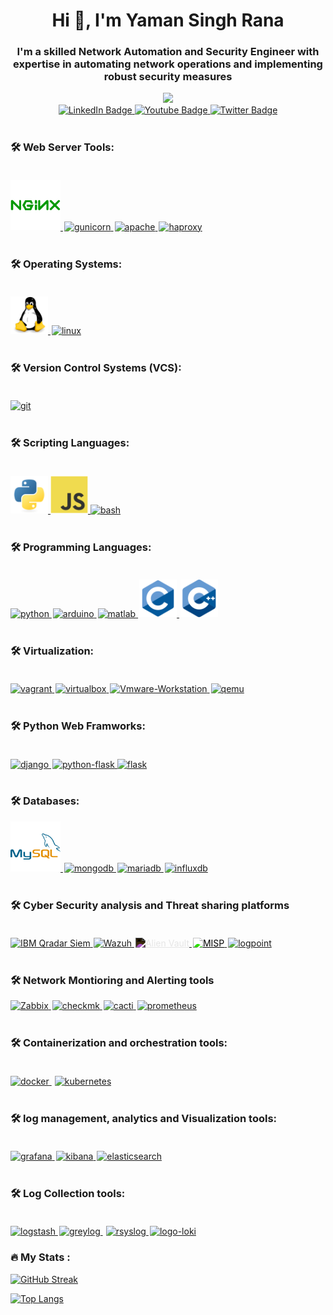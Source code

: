   <div id="header" align="center">
    <h1 align="center">Hi 👋, I'm Yaman Singh Rana</h1>
    <h3 align="center">I'm a skilled Network Automation and Security Engineer with expertise in automating network operations and implementing robust security measures</h3>
    <img src="https://media.giphy.com/media/M9gbBd9nbDrOTu1Mqx/giphy.gif" width="100"/>
  </div>
  <div id="badges" align="center">
    <a href="https://www.linkedin.com/in/yaman-singh-rana-57913254/">
      <img src="https://img.shields.io/badge/LinkedIn-blue?style=for-the-badge&logo=linkedin&logoColor=white" alt="LinkedIn Badge"/>
    </a>
    <a href="https://youtube.com/@docdon">
      <img src="https://img.shields.io/badge/YouTube-red?style=for-the-badge&logo=youtube&logoColor=white" alt="Youtube Badge"/>
    </a>
    <a href="https://twitter.com/ersyaman">
      <img src="https://img.shields.io/badge/Twitter-blue?style=for-the-badge&logo=twitter&logoColor=white" alt="Twitter Badge"/>
    </a>
  </div>
  <div id="badges" align="center">
     <a href="https://github.com/yamangit">
      <img src="https://komarev.com/ghpvc/?username=your-github-username&style=flat-square&color=blue" alt=""/>
    </a>
  </div>

  

### 🛠️ Web Server Tools: <br><br>
<div>
    <a href="https://www.nginx.com" target="_blank" rel="noreferrer" style="margin-right: 2px;"> 
        <img src="https://raw.githubusercontent.com/devicons/devicon/master/icons/nginx/nginx-original.svg" alt="nginx" width="80" height="80"/> 
    </a> 
    <a href="https://gunicorn.org/" target="_blank" rel="noreferrer" style="margin-right: 2px;"> 
        <img src="https://cdn.icon-icons.com/icons2/2699/PNG/512/gunicorn_logo_icon_170045.png" alt="gunicorn" width="150" height="80"/> 
    </a>
    <a href="https://httpd.apache.org/" target="_blank" rel="noreferrer" style="margin-right: 2px;"> 
        <img src="https://cdn.icon-icons.com/icons2/2415/PNG/512/apache_original_wordmark_logo_icon_146643.png" alt="apache" width="80" height="80"/> 
    </a>
    <a href="https://www.haproxy.org/" target="_blank" rel="noreferrer" style="margin-right: 2px;"> 
        <img src="https://cdn.icon-icons.com/icons2/2699/PNG/512/haproxy_logo_icon_168133.png" alt="haproxy" width="160" height="80"/> 
    </a>
    
</div>
<br>

### 🛠️ Operating Systems: <br><br>
<div>
    <a href="https://www.linux.org/" target="_blank" rel="noreferrer" style="margin-right: 2px;"> 
        <img src="https://raw.githubusercontent.com/devicons/devicon/master/icons/linux/linux-original.svg" alt="linux" width="60" height="60"/> 
    </a>
    <a href="https://www.microsoft.com/en-us/windows" target="_blank" rel="noreferrer" style="margin-right: 2px;"> 
        <img src="https://cdn.icon-icons.com/icons2/836/PNG/512/Windows_Phone_icon-icons.com_66782.png" alt="linux" width="60" height="60"/> 
    </a>
</div>
<br>

### 🛠️ Version Control Systems (VCS): <br><br>
<div>
    <a href="https://git-scm.com/" target="_blank" rel="noreferrer" style="margin-right: 2px;"> 
        <img src="https://www.vectorlogo.zone/logos/git-scm/git-scm-icon.svg" alt="git" width="60" height="60"/> 
    </a> 
</div>
<br>

### 🛠️ Scripting Languages: <br><br>
 <div>
    <a href="https://www.python.org" target="_blank" rel="noreferrer"> 
        <img src="https://raw.githubusercontent.com/devicons/devicon/master/icons/python/python-original.svg" alt="python" width="60" height="60"/> 
    </a>
    <a href="https://developer.mozilla.org/en-US/docs/Web/JavaScript" target="_blank" rel="noreferrer"> 
        <img src="https://raw.githubusercontent.com/devicons/devicon/master/icons/javascript/javascript-original.svg" alt="javascript" width="60" height="60"/> 
    </a>
    <a href="https://www.gnu.org/software/bash/" target="_blank" rel="noreferrer"> 
        <img src="https://www.vectorlogo.zone/logos/gnu_bash/gnu_bash-icon.svg" alt="bash" width="60" height="60"/>
      </a> 
 </div>
 <br>

### 🛠️ Programming Languages: <br><br>
<div>
    <a href="https://www.python.org" target="_blank" rel="noreferrer" style="margin-right: 2px;"> 
        <img src="https://cdn.icon-icons.com/icons2/1508/PNG/512/python_104451.png" alt="python" width="60" height="60"/> 
    </a> 
    <a href="https://www.arduino.cc/" target="_blank" rel="noreferrer" style="margin-right: 2px;"> 
        <img src="https://cdn.worldvectorlogo.com/logos/arduino-1.svg" alt="arduino" width="60" height="60"/> 
    </a> 
    <a href="https://www.mathworks.com/" target="_blank" rel="noreferrer" style="margin-right: 2px;"> 
        <img src="https://upload.wikimedia.org/wikipedia/commons/2/21/Matlab_Logo.png" alt="matlab" width="60" height="60"/> 
    </a>
    <a href="https://www.cprogramming.com/" target="_blank" rel="noreferrer" style="margin-right: 2px;"> 
        <img src="https://raw.githubusercontent.com/devicons/devicon/master/icons/c/c-original.svg" alt="c" width="60" height="60"/>
    </a>
    <a href="https://www.w3schools.com/cpp/" target="_blank" rel="noreferrer" style="margin-right: 2px;"> 
        <img src="https://raw.githubusercontent.com/devicons/devicon/master/icons/cplusplus/cplusplus-original.svg" alt="cplusplus" width="60" height="60"/> 
    </a>
</div>
<br>

### 🛠️ Virtualization: <br><br>
<div>
    <a href="https://www.vagrantup.com/" target="_blank" rel="noreferrer" style="margin-right: 2px;"> 
        <img src="https://www.vectorlogo.zone/logos/vagrantup/vagrantup-official.svg" alt="vagrant" width="" height="80"/> 
    </a>
    <a href="https://www.virtualbox.org/" target="_blank" rel="noreferrer" style="margin-right: 2px;"> 
        <img src="https://cdn.icon-icons.com/icons2/2699/PNG/512/virtualbox_logo_icon_169253.png" alt="virtualbox" width="" height="80"/> 
    </a>
    <a href="https://www.vmware.com/products/workstation-player/workstation-player-evaluation.html.html" target="_blank" rel="noreferrer" style="margin-right: 2px;"> 
        <img src="https://cdn.icon-icons.com/icons2/195/PNG/256/VMware_23516.png" alt="Vmware-Workstation" width="" height="80"/> 
    </a>
    <a href="https://www.qemu.org/" target="_blank" rel="noreferrer" style="margin-right: 2px;"> 
        <img src="https://cdn.icon-icons.com/icons2/2699/PNG/512/qemu_logo_icon_170817.png" alt="qemu" width="" height="80"/> 
    </a>
</div>
<br>

### 🛠️ Python Web Framworks: <br><br>
<div>
    <a href="https://www.djangoproject.com/" target="_blank" rel="noreferrer" style="margin-right: 2px;"> 
        <img src="https://cdn.worldvectorlogo.com/logos/django.svg" alt="django" width="60" height="60"/> 
    </a>
    <a href="https://flask.palletsprojects.com/en/3.0.x/" target="_blank" rel="noreferrer"> 
        <img src="https://flask.palletsprojects.com/en/3.0.x/_images/flask-horizontal.png" alt="python-flask" width="180" height="60"/> 
    </a>
    <a href="https://flask.palletsprojects.com/" target="_blank" rel="noreferrer"> 
        <img src="https://fastapi.tiangolo.com/img/logo-margin/logo-teal.png" alt="flask" width="170" height="60"/> 
    </a>
</div>
<br>

### 🛠️ Databases:
<div>
    <a href="https://www.mysql.com/" target="_blank" rel="noreferrer" style="margin-right: 2px;"> 
        <img src="https://raw.githubusercontent.com/devicons/devicon/master/icons/mysql/mysql-original-wordmark.svg" alt="mysql" width="" height="80"/> 
    </a> 
    <a href="https://www.mongodb.com/" target="_blank" rel="noreferrer" style="margin-right: 2px;"> 
        <img src="https://cdn.icon-icons.com/icons2/2415/PNG/512/mongodb_original_wordmark_logo_icon_146425.png" alt="mongodb" width="" height="80"/> 
    </a>
    <a href="https://mariadb.org/" target="_blank" rel="noreferrer" style="margin-right: 2px;"> 
        <img src="https://cdn.icon-icons.com/icons2/2107/PNG/512/file_type_mariadb_icon_130403.png" alt="mariadb" width="" height="80" /> 
    </a>
    <a href="https://mariadb.org/" target="_blank" rel="noreferrer" style="margin-right: 2px;"> 
        <img src="https://www.stackhero.io/assets/src/images/servicesLogos/influxdb.svg" alt="influxdb" width="" height="80" /> 
    </a>
</div>
<br>

### 🛠️ Cyber Security analysis and Threat sharing platforms <br><br>
<div>
    <a href="https://www.ibm.com/products/qradar-siem" target="_blank" rel="noreferrer" style="margin-right: 1px;">
        <img src="https://www.airslate.com/preview/explorebots/security/ibm-qradar.svg"
            alt="IBM Qradar Siem" width="60" height="60" />
    </a>
    <a href="https://wazuh.com/" target="_blank" rel="noreferrer" style="margin-right: 2px;">
        <img src="https://habrastorage.org/getpro/habr/upload_files/2f7/b0b/aff/2f7b0baff44a787dc60245534d882e7f.jpg" alt="Wazuh" width="" height="80" />
    </a>
    <a href="https://otx.alienvault.com" target="_blank" rel="noreferrer" style="margin-right: 2px;">
        <img src="https://tsqatar.com/wp-content/uploads/2023/11/Alienvault-white-300x113.png" alt="Alien Vault" width="" height="80" style="filter: invert(100%);" />
    </a>
    <a href="https://www.misp-project.org/" target="_blank" rel="noreferrer" style="margin-right: 2px;">
        <img src="https://upload.wikimedia.org/wikipedia/commons/9/91/Misp-logo.png" alt="MISP" width="" height="80" style="filter: contrast(200%);"/>
    </a>
    <a href="https://www.logpoint.com/en/" target="_blank" rel="noreferrer" style="margin-right: 2px;">
        <img src="https://pbs.twimg.com/profile_images/1631232217677430785/73mPMFGX_400x400.jpg" alt="logpoint" width="" height="80" />
    </a>
</div>
<br>

### 🛠️ Network Montioring and Alerting tools <br>
<div>
    <a href="https://www.zabbix.com/" target="_blank" rel="noreferrer" style="margin-right: 2px;">
        <img src="https://cdn.icon-icons.com/icons2/2699/PNG/512/zabbix_logo_icon_168734.png" alt="Zabbix" width="" height="80" />
    </a>
    <a href="https://www.zabbix.com/" target="_blank" rel="noreferrer" style="margin-right: 2px;">
        <img src="https://checkmk.com/application/files/7416/8474/4905/checkmk-logo-green-on-white.png" alt="checkmk" width="" height="80"/>
    </a>
    <a href="https://www.cacti.net/" target="_blank" rel="noreferrer" style="margin-right: 2px;">
        <img src="https://www.cacti.net/images/logo.svg" alt="cacti" width="" height="80" />
    </a>
    <a href="https://prometheus.io/docs/introduction/overview/" target="_blank" rel="noreferrer" style="margin-right: 2px;">
        <img src="https://cdn.icon-icons.com/icons2/2107/PNG/512/file_type_prometheus_icon_130229.png" alt="prometheus" width="" height="80" />
    </a>
</div>
<br>

### 🛠️ Containerization and orchestration tools: <br><br>
<div>
    <a href="https://www.docker.com/" target="_blank" rel="noreferrer" style="margin-right: 5px;">
        <img src="https://cdn.icon-icons.com/icons2/2407/PNG/512/docker_icon_146192.png" alt="docker" width="" height="80" />
    </a>
    <a href="https://kubernetes.io/" target="_blank" rel="noreferrer" style="margin-right: 5px;">
        <img src="https://cdn.icon-icons.com/icons2/2699/PNG/512/kubernetes_logo_icon_168359.png" alt="kubernetes" width="" height="80" />
    </a>

</div>
<br>

### 🛠️ log management, analytics and Visualization tools: <br><br>
<div>
    <a href="https://grafana.com" target="_blank" rel="noreferrer" style="margin-right: 2px;"> 
        <img src="https://www.vectorlogo.zone/logos/grafana/grafana-icon.svg" alt="grafana" width="80" height="80"/> 
    </a> 
    <a href="https://www.elastic.co/kibana" target="_blank" rel="noreferrer" style="margin-right: 2px;"> 
        <img src="https://www.vectorlogo.zone/logos/elasticco_kibana/elasticco_kibana-icon.svg" alt="kibana" width="80" height="80"/> 
    </a>
    <a href="https://www.elastic.co" target="_blank" rel="noreferrer" style="margin-right: 2px;"> 
        <img src="https://www.vectorlogo.zone/logos/elastic/elastic-icon.svg" alt="elasticsearch" width="80" height="80"/> 
      </a> 
</div>
<br>

### 🛠️ Log Collection tools: <br><br>
<div>
    <a href="https://www.elastic.co/guide/en/logstash/current/introduction.html" target="_blank" rel="noreferrer" style="margin-right: 2px;"> 
        <img src="https://cdn.icon-icons.com/icons2/2699/PNG/512/elasticco_logstash_logo_icon_170185.png" alt="logstash" width="" height="80"/> 
    </a>
    <a href="https://graylog.org/" target="_blank" rel="noreferrer" style="margin-right: 5px;"> 
        <img src="https://graylog.org/wp-content/uploads/2022/10/graylog-logo.svg" alt="greylog" width="150" height="80"/> 
    </a>
    <a href="https://www.rsyslog.com/" target="_blank" rel="noreferrer" style="margin-right: 2px;"> 
        <img src="https://www.rsyslog.com/files/2019/01/logo_neu_cropped.png.webp" alt="rsyslog" width="150" height="80"/> 
    </a>
    <a href="https://grafana.com/oss/loki/" target="_blank" rel="noreferrer" style="margin-right: 2px;"> 
        <img src="https://grafana.com/static/img/logos/logo-loki.svg" alt="logo-loki" width="" height="80"/> 
    </a>
</div>


### :fire: My Stats :
[![GitHub Streak](http://github-readme-streak-stats.herokuapp.com?user=yamangit&theme=dark&date_format=M%20j%5B%2C%20Y%5D)](https://git.io/streak-stats)

[![Top Langs](https://github-readme-stats.vercel.app/api/top-langs/?username=yamangit&layout=compact&theme=vision-friendly-dark)](https://github.com/anuraghazra/github-readme-stats)
